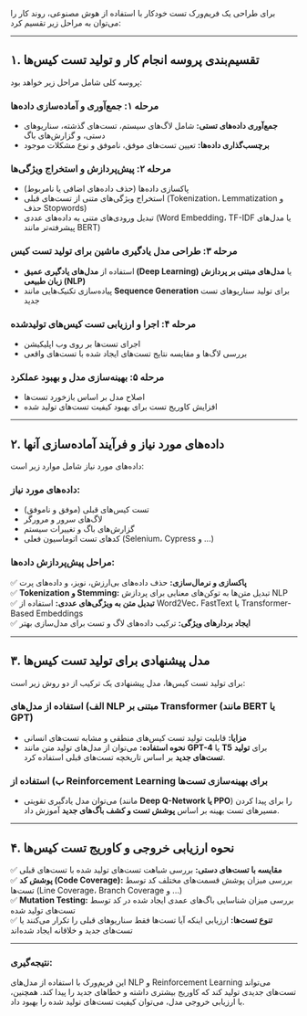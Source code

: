 برای طراحی یک فریم‌ورک تست خودکار با استفاده از هوش مصنوعی، روند کار را می‌توان به مراحل زیر تقسیم کرد:

---

## **۱. تقسیم‌بندی پروسه انجام کار و تولید تست کیس‌ها**  
پروسه کلی شامل مراحل زیر خواهد بود:

### **مرحله ۱: جمع‌آوری و آماده‌سازی داده‌ها**  
  - **جمع‌آوری داده‌های تستی:** شامل لاگ‌های سیستم، تست‌های گذشته، سناریوهای دستی، و گزارش‌های باگ  
  - **برچسب‌گذاری داده‌ها:** تعیین تست‌های موفق، ناموفق و نوع مشکلات موجود  

### **مرحله ۲: پیش‌پردازش و استخراج ویژگی‌ها**  
  - پاکسازی داده‌ها (حذف داده‌های اضافی یا نامربوط)  
  - استخراج ویژگی‌های متنی از تست‌های قبلی (Tokenization، Lemmatization و حذف Stopwords)  
  - تبدیل ورودی‌های متنی به داده‌های عددی (Word Embedding، TF-IDF یا مدل‌های پیشرفته‌تر مانند BERT)  

### **مرحله ۳: طراحی مدل یادگیری ماشین برای تولید تست کیس**  
  - استفاده از **مدل‌های یادگیری عمیق (Deep Learning)** یا **مدل‌های مبتنی بر پردازش زبان طبیعی (NLP)**  
  - پیاده‌سازی تکنیک‌هایی مانند **Sequence Generation** برای تولید سناریوهای تست جدید  

### **مرحله ۴: اجرا و ارزیابی تست کیس‌های تولید‌شده**  
  - اجرای تست‌ها بر روی وب اپلیکیشن  
  - بررسی لاگ‌ها و مقایسه نتایج تست‌های ایجاد شده با تست‌های واقعی  

### **مرحله ۵: بهینه‌سازی مدل و بهبود عملکرد**  
  - اصلاح مدل بر اساس بازخورد تست‌ها  
  - افزایش کاوریج تست برای بهبود کیفیت تست‌های تولید شده  

---

## **۲. داده‌های مورد نیاز و فرآیند آماده‌سازی آنها**  
داده‌های مورد نیاز شامل موارد زیر است:

### **داده‌های مورد نیاز:**  
- تست کیس‌های قبلی (موفق و ناموفق)  
- لاگ‌های سرور و مرورگر  
- گزارش‌های باگ و تغییرات سیستم  
- کدهای تست اتوماسیون فعلی (Selenium، Cypress و ...)  

### **مراحل پیش‌پردازش داده‌ها:**  
✅ **پاکسازی و نرمال‌سازی:** حذف داده‌های بی‌ارزش، نویز، و داده‌های پرت  
✅ **Tokenization و Stemming:** تبدیل متن‌ها به توکن‌های معنایی برای پردازش NLP  
✅ **تبدیل متن به ویژگی‌های عددی:** استفاده از Word2Vec، FastText یا Transformer-Based Embeddings  
✅ **ایجاد بردارهای ویژگی:** ترکیب داده‌های لاگ و تست برای مدل‌سازی بهتر  

---

## **۳. مدل پیشنهادی برای تولید تست کیس‌ها**  
برای تولید تست کیس‌ها، مدل پیشنهادی یک ترکیب از دو روش زیر است:

### **الف) استفاده از مدل‌های NLP مبتنی بر Transformer (مانند BERT یا GPT)**
- **مزایا:** قابلیت تولید تست کیس‌های منطقی و مشابه تست‌های انسانی  
- **نحوه استفاده:** می‌توان از مدل‌های تولید متن مانند **GPT-4** یا **T5** برای **تولید تست‌های جدید** بر اساس تاریخچه تست‌های قبلی استفاده کرد.  

### **ب) استفاده از Reinforcement Learning برای بهینه‌سازی تست‌ها**  
- می‌توان مدل یادگیری تقویتی (مانند **Deep Q-Network یا PPO**) را برای پیدا کردن مسیرهای تست بهینه بر اساس **پوشش تست و کشف باگ‌های جدید** آموزش داد.  

---

## **۴. نحوه ارزیابی خروجی و کاوریج تست کیس‌ها**  

✅ **مقایسه با تست‌های دستی:** بررسی شباهت تست‌های تولید شده با تست‌های قبلی  
✅ **پوشش کد (Code Coverage):** بررسی میزان پوشش قسمت‌های مختلف کد توسط تست‌ها (Line Coverage، Branch Coverage و ...)  
✅ **Mutation Testing:** بررسی میزان شناسایی باگ‌های عمدی ایجاد شده در کد توسط تست‌های تولید شده  
✅ **تنوع تست‌ها:** ارزیابی اینکه آیا تست‌ها فقط سناریوهای قبلی را تکرار می‌کنند یا تست‌های جدید و خلاقانه ایجاد شده‌اند  

---

### **نتیجه‌گیری:**  
این فریم‌ورک با استفاده از مدل‌های NLP و Reinforcement Learning می‌تواند تست‌های جدیدی تولید کند که کاوریج بیشتری داشته و خطاهای جدید را پیدا کند. همچنین، با ارزیابی خروجی مدل، می‌توان کیفیت تست‌های تولید شده را بهبود داد.
